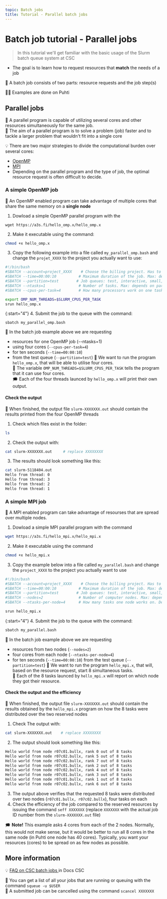 ```yaml
---
topic: Batch jobs
title: Tutorial - Parallel batch jobs
---
```


# Batch job tutorial - Parallel jobs

> In this tutorial we'll get familiar with the basic usage of the Slurm batch queue system at CSC
- The goal is to learn how to request resources that **match** the needs of a job  

💬 A batch job consists of two parts: resource requests and the job step(s)

☝🏻 Examples are done on Puhti 

## Parallel jobs
💬 A parallel program is capable of utilizing several cores and other resources simultaneously for the same job.  
💬 The aim of a parallel program is to solve a problem (job) faster and to tackle a larger problem that wouldn't fit into a single core

💡 There are two major strategies to divide the computational burden over several cores:
- [OpenMP](https://e-learn.csc.fi/pluginfile.php/3007/mod_resource/content/1/09-OpenMP-intro.pdf) 
- [MPI](https://e-learn.csc.fi/pluginfile.php/2997/mod_resource/content/1/04-intro-to-mpi.pdf)
- Depending on the parallel program and the type of job, the optimal resource request is often difficult to decide.

### A simple OpenMP job
💬 An OpenMP enabled program can take advantage of multiple cores that share the same memory on a **single node** 

1. Dowload a simple OpenMP parallel program with the
```
wget https://a3s.fi/hello_omp.x/hello_omp.x
```
2. Make it executable using the command:
```bash
chmod +x hello_omp.x
``` 
3. Copy the following example into a file called `my_parallel_omp.bash` and change the `projet_XXXX` to the project you actually want to use:

```bash
#!/bin/bash
#SBATCH --account=project_XXXX    # Choose the billing project. Has to be defined!
#SBATCH --time=00:00:10          # Maximum duration of the job. Max: depends of the partition. 
#SBATCH --partition=test        # Job queues: test, interactive, small, large, longrun, hugemem, hugemem_longrun
#SBATCH --ntasks=1               # Number of tasks. Max: depends on partition.
#SBATCH --cpus-per-task=4        # How many processors work on one task. Max: Number of CPUs per node.

export OMP_NUM_THREADS=$SLURM_CPUS_PER_TASK
srun hello_omp.x
```

{:start="4"}
4. Submit the job to the queue with the command:
```
sbatch my_parallel_omp.bash
```

💬 In the batch job example above we are requesting 
- resources for one OpenMP job (--ntasks=1)
- using four cores (`--cpus-per-task=4`)
- for ten seconds (`--time=00:00:10`)
- from the test queue (`--partition=test`)
💬 We want to run the program `hello_omp.x`, that will be able to utilise four cores.  
💭 The variable `OMP_NUM_THREADS=$SLURM_CPUS_PER_TASK` tells the program that it can use four cores.   
🗯 Each of the four threads launced by `hello_omp.x` will print their own output.

#### Check the output
💬 When finished, the output file `slurm-XXXXXXX.out` should contain the results printed from the four OpenMP threads 

1. Check which files exist in the folder:
```bash
ls
```
2. Check the output with:
```bash
cat slurm-XXXXXXX.out     # replace XXXXXXXX
``` 
3. The results should look something like this: 
```bash
cat slurm-5118404.out
Hello from thread: 0
Hello from thread: 3
Hello from thread: 2
Hello from thread: 1
```

### A simple MPI job
💬 A MPI enabled program can take advantage of resourses that are spread over multiple nodes.

1. Dowload a simple MPI parallel program with the command 
```bash
wget https://a3s.fi/hello_mpi.x/hello_mpi.x
```
2. Make it executable using the command 
```bash
chmod +x hello_mpi.x
``` 
3. Copy the example below into a file called `my_parallel.bash` and change the `project_XXXX` to the project you actually want to use

```bash
#!/bin/bash
#SBATCH --account=project_XXXX    # Choose the billing project. Has to be defined!
#SBATCH --time=00:00:10          # Maximum duration of the job. Max: depends of the partition. 
#SBATCH --partition=test        # Job queues: test, interactive, small, large, longrun, hugemem, hugemem_longrun
#SBATCH --nodes=2                # Number of computer nodes. Max: depends on partition.
#SBATCH --ntasks-per-node=4      # How many tasks one node works on. Depends on max cores and memory of a node.

srun hello_mpi.x
```

{:start="4"}
4. Submit the job to the queue with the command:
```bash
sbatch my_parallel.bash
```

💬 In the batch job example above we are requesting 
- resources from two nodes (`--nodes=2`)
- four cores from each node (`--ntasks-per-node=4`)
- for ten seconds (`--time=00:00:10`) from the test queue (`--partition=test`)
💬 We want to run the program `hello_mpi.x`, that will, based on the resource request, start 8 simultaneous tasks.  
💬 Each of the 8 tasks launced by `hello_mpi.x` will report on which node they got their resource. 

#### Check the output and the efficiency
💬 When finished, the output file `slurm-XXXXXXX.out` should contain the results obtained by the `hello_mpi.x` program on how the 8 tasks were distributed over the two reserved nodes

1. Check The output with:
```bash
cat slurm-XXXXXXX.out    # replace XXXXXXXX
```
2. The output should look something like this:
```bash
Hello world from node r07c01.bullx, rank 0 out of 8 tasks
Hello world from node r07c02.bullx, rank 5 out of 8 tasks
Hello world from node r07c02.bullx, rank 7 out of 8 tasks
Hello world from node r07c01.bullx, rank 2 out of 8 tasks
Hello world from node r07c02.bullx, rank 4 out of 8 tasks
Hello world from node r07c01.bullx, rank 3 out of 8 tasks
Hello world from node r07c01.bullx, rank 1 out of 8 tasks
Hello world from node r07c02.bullx, rank 6 out of 8 tasks
```
3. The output above verifies that the requested 8 tasks were distributed over two nodes (`r07c01.bullx, r07c02.bullx`), four tasks on each
4. Check the efficiency of the job compared to the reserved resources by issuing the command `seff XXXXXXX` (replace `XXXXXXX` with the actual job ID number from the `slurm-XXXXXXX.out` file)

🗯 **Note!** This example asks 4 cores from each of the 2 nodes. Normally, this would not make sense, but it would be better to run all 8 cores in the same node (in Puhti one node has 40 cores). Typically, you want your resources (cores) to be spread on as few nodes as possible.

## More information
💡 [FAQ on CSC batch jobs ](https://docs.csc.fi/support/faq/#batch-jobs) in Docs CSC

💭 You can get a list of all your jobs that are running or queuing with the command `squeue -u $USER`  
💭 A submitted job can be cancelled using the command `scancel XXXXXXX` 
